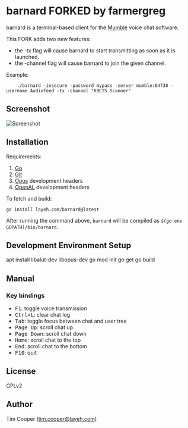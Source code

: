 # barnard FORKED by farmergreg

barnard is a terminal-based client for the [Mumble](https://mumble.info) voice
chat software.

This FORK adds two new features:

- the -tx flag will cause barnard to start transmitting as soon as it is launched.
- the -channel flag will cause barnard to join the given channel.

Example:
````
    ./barnard -insecure -password mypass -server mumble:64738 -username AudioFeed -tx -channel "K9CTS Scanner"
````

## Screenshot
![Screenshot](https://i.imgur.com/B8ldT5k.png)

## Installation

Requirements:

1. [Go](https://golang.org/)
2. [Git](https://git-scm.com/)
3. [Opus](https://opus-codec.org/) development headers
4. [OpenAL](http://kcat.strangesoft.net/openal.html) development headers

To fetch and build:

    go install layeh.com/barnard@latest

After running the command above, `barnard` will be compiled as `$(go env GOPATH)/bin/barnard`.

## Development Environment Setup
apt install libalut-dev libopus-dev
go mod init
go get
go build

## Manual

### Key bindings

- <kbd>F1</kbd>: toggle voice transmission
- <kbd>Ctrl+L</kbd>: clear chat log
- <kbd>Tab</kbd>: toggle focus between chat and user tree
- <kbd>Page Up</kbd>: scroll chat up
- <kbd>Page Down</kbd>: scroll chat down
- <kbd>Home</kbd>: scroll chat to the top
- <kbd>End</kbd>: scroll chat to the bottom
- <kbd>F10</kbd>: quit

## License

GPLv2

## Author

Tim Cooper (<tim.cooper@layeh.com>)
